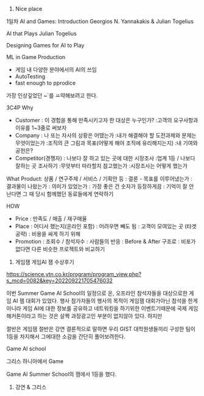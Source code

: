 



1. Nice place

1일차
AI and Games: Introduction
Georgios N. Yannakakis & Julian Togelius

AI that Plays
Julian Togelius

Designing Games for AI to Play

ML in Game Production
- 게임 내 다양한 분야에서의 AI의 쓰임
- AutoTesting
- fast enough to pprodice

가장 인상깊었던 ~`를 ㅛ약해보려고 한다.

3C4P
Why
- Customer : 이 경험을 통해 만족시키고자 한 대상은 누구인가?
:고객의 요구사항과 이유를 1~3줄로 써보자
- Company : 나 또는 자사의 상황은 어땠는가
:내가 해결해야 할 도전과제와 문제는 무엇이었는가
:조직의 큰 그림과 목표(어떻게 해야 조직에 유리해지는지)
:내 기여와 공헌은?
- Competitor(경쟁자) : 나보다 잘 하고 있는 곳에 대한 시장조사
:업계 1등 / 나보다 잘하는 곳 조사하기
:무엇부터 따라할지 참고했는가
:시장조사는 어떻게 했는가

What
Product: 상품 / 연구주제 / 서비스 / 기획안 등
: 결론 - 목표를 이루어냈는가
: 결과물이 나왔는가
: 의미가 있었는가
: 가장 좋은 건 숫자가 등장하게끔
: 기억이 잘 안난다면 그 때 당시 함께했던 동료들에게 연락하기

HOW
- Price : 만족도 / 매출 / 재구매율
- Place : 어디서 했는지(온라인 포함)
: 어려우면 빼도 됨
: 고객이 모여있는 곳 (타겟 공략)
: 비용을 싸게 하기 위해
- Promotion : 조회수 / 참석자수
: 사람들의 반응
: Before & After 구조로
: 비포가 없다면 다른 비슷한 프로젝트와 비교하기

1. 게임잼
게임AI 잼 수상후기

https://science.ytn.co.kr/program/program_view.php?s_mcd=0082&key=202209221705476032

이번 Summer Game AI School의 일정으로 온, 오프라인 참석자들을 대상으로한 게임 AI 잼 대회가 있었다.
행사 참가자들의 
행사의 목적이 게임잼 대회가아닌 참석을 한게 아니라 게임 AI에 대한 정보를 공유하고 네트워킹을 하기위한 이벤트기때문에 국제 게임해커톤이라고 하는 것은 살짝 과장광고인 부분이 없지않아 있다. 하지만 

절반은 게임잼 
절반은 강연
결론적으로 말하면 우리 GIST 대학원생들끼리 구성한 팀이 1등을 차지해서 그에대한 소감을 간단히 풀어보려한다.

Game AI school



그리스 하니아에서 Game

Game AI Summer School의 잼에서 1등을 했다. 


1. 강연 & 그리스
